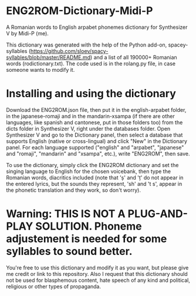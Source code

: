 # ENG2ROM-Dictionary-Midi-P
A Romanian words to English arpabet phonemes dictionary for Synthesizer V by Midi-P (me).

This dictionary was generated with the help of the Python add-on, spacey-syllables (https://github.com/sloev/spacy-syllables/blob/master/README.md) and a list of all 190000+ Romanian words (rodictionary.txt).
The code used is in the rolang.py file, in case someone wants to modify it.

# Installing and using the dictionary

Download the ENG2ROM.json file, then put it in the english-arpabet folder, in the japanese-romaji and in the mandarin-xsampa (if there are other languages, like spanish and cantonese, put in those folders too) from the dicts folder in Synthesizer V, right under the databases folder. Open Synthesizer V and go to the Dictionary panel, then select a database that supports English (native or cross-lingual) and click "New" in the Dictionary panel. For each language supported ("english" and "arpabet", "japanese" and "romaji", "mandarin" and "xsampa", etc.), write "ENG2ROM", then save.

To use the dictionary, simply click the ENG2ROM dictionary and set the singing language to English for the chosen voicebank, then type the Romanian words, diacritics included (note that 'ș' and 'ț' do not appear in the entered lyrics, but the sounds they represent, 'sh' and 't s', appear in the phonetic translation and they work, so don't worry).

# Warning: THIS IS NOT A PLUG-AND-PLAY SOLUTION. Phoneme adjustement is needed for some syllables to sound better.

You're free to use this dictionary and modify it as you want, but please give me credit or link to this repository.
Also I request that this dictionary should not be used for blasphemous content, hate speech of any kind and political, religious or other types of propaganda.
